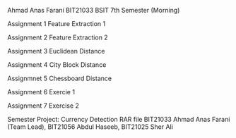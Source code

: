 Ahmad Anas Farani 
BIT21033
BSIT 7th Semester (Morning)

Assignment 1
Feature Extraction 1

Assignment 2
Feature Extraction 2

Assignment 3
Euclidean Distance

Assignment 4
City Block Distance 

Assignmnet 5
Chessboard Distance

Assignment 6
Exercie 1

Assignment 7
Exercise 2

Semester Project: Currency Detection RAR file
BIT21033 Ahmad Anas Farani (Team Lead),
BIT21056 Abdul Haseeb,
BIT21025 Sher Ali
